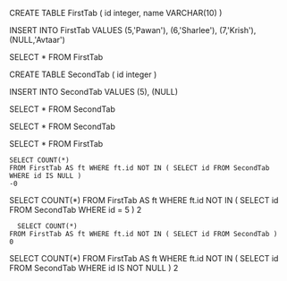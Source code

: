 CREATE TABLE FirstTab (
     id integer, 
     name VARCHAR(10)
)

INSERT INTO FirstTab VALUES
(5,'Pawan'),
(6,'Sharlee'),
(7,'Krish'),
(NULL,'Avtaar')

SELECT * FROM FirstTab

CREATE TABLE SecondTab (
    id integer 
)

INSERT INTO SecondTab VALUES
(5),
(NULL)


SELECT * FROM SecondTab


SELECT * FROM SecondTab

SELECT * FROM FirstTab

    SELECT COUNT(*) 
    FROM FirstTab AS ft WHERE ft.id NOT IN ( SELECT id FROM SecondTab WHERE id IS NULL )
	-0 

   SELECT COUNT(*) 
    FROM FirstTab AS ft WHERE ft.id NOT IN ( SELECT id FROM SecondTab WHERE id = 5 )
	2
	
	
	  SELECT COUNT(*) 
    FROM FirstTab AS ft WHERE ft.id NOT IN ( SELECT id FROM SecondTab )
	0
	
SELECT COUNT(*) 
FROM FirstTab AS ft WHERE ft.id NOT IN ( SELECT id FROM SecondTab WHERE id IS NOT NULL )
2
